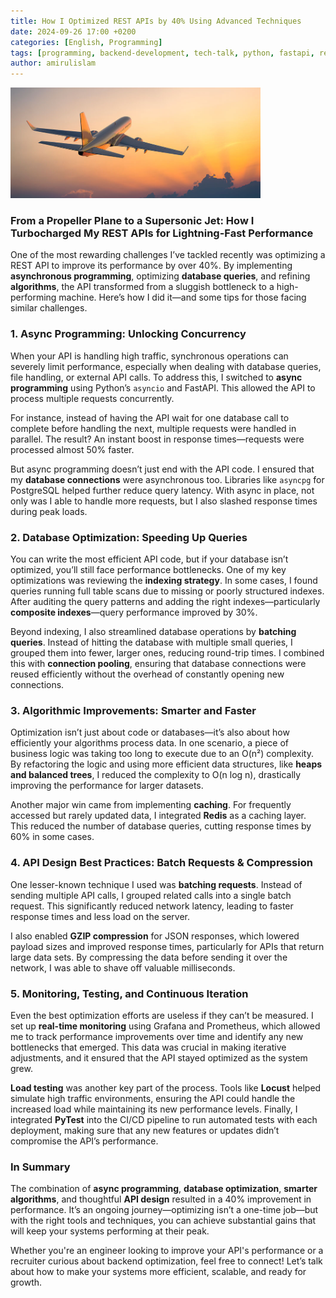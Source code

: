 ```yaml
---
title: How I Optimized REST APIs by 40% Using Advanced Techniques
date: 2024-09-26 17:00 +0200
categories: [English, Programming]
tags: [programming, backend-development, tech-talk, python, fastapi, rest-api, optimization, experience]
author: amirulislam
---
```


<img src="/assets/img/plane.jpg" alt="optimized rest-apis" width="400">

### From a Propeller Plane to a Supersonic Jet: How I Turbocharged My REST APIs for Lightning-Fast Performance

One of the most rewarding challenges I’ve tackled recently was optimizing a REST API to improve its performance by over 40%. By implementing **asynchronous programming**, optimizing **database queries**, and refining **algorithms**, the API transformed from a sluggish bottleneck to a high-performing machine. Here’s how I did it—and some tips for those facing similar challenges.

### 1. Async Programming: Unlocking Concurrency
When your API is handling high traffic, synchronous operations can severely limit performance, especially when dealing with database queries, file handling, or external API calls. To address this, I switched to **async programming** using Python’s `asyncio` and FastAPI. This allowed the API to process multiple requests concurrently. 

For instance, instead of having the API wait for one database call to complete before handling the next, multiple requests were handled in parallel. The result? An instant boost in response times—requests were processed almost 50% faster.

But async programming doesn’t just end with the API code. I ensured that my **database connections** were asynchronous too. Libraries like `asyncpg` for PostgreSQL helped further reduce query latency. With async in place, not only was I able to handle more requests, but I also slashed response times during peak loads.

### 2. Database Optimization: Speeding Up Queries
You can write the most efficient API code, but if your database isn’t optimized, you’ll still face performance bottlenecks. One of my key optimizations was reviewing the **indexing strategy**. In some cases, I found queries running full table scans due to missing or poorly structured indexes. After auditing the query patterns and adding the right indexes—particularly **composite indexes**—query performance improved by 30%.

Beyond indexing, I also streamlined database operations by **batching queries**. Instead of hitting the database with multiple small queries, I grouped them into fewer, larger ones, reducing round-trip times. I combined this with **connection pooling**, ensuring that database connections were reused efficiently without the overhead of constantly opening new connections.

### 3. Algorithmic Improvements: Smarter and Faster
Optimization isn’t just about code or databases—it’s also about how efficiently your algorithms process data. In one scenario, a piece of business logic was taking too long to execute due to an O(n²) complexity. By refactoring the logic and using more efficient data structures, like **heaps and balanced trees**, I reduced the complexity to O(n log n), drastically improving the performance for larger datasets.

Another major win came from implementing **caching**. For frequently accessed but rarely updated data, I integrated **Redis** as a caching layer. This reduced the number of database queries, cutting response times by 60% in some cases.

### 4. API Design Best Practices: Batch Requests & Compression
One lesser-known technique I used was **batching requests**. Instead of sending multiple API calls, I grouped related calls into a single batch request. This significantly reduced network latency, leading to faster response times and less load on the server.

I also enabled **GZIP compression** for JSON responses, which lowered payload sizes and improved response times, particularly for APIs that return large data sets. By compressing the data before sending it over the network, I was able to shave off valuable milliseconds.

### 5. Monitoring, Testing, and Continuous Iteration
Even the best optimization efforts are useless if they can’t be measured. I set up **real-time monitoring** using Grafana and Prometheus, which allowed me to track performance improvements over time and identify any new bottlenecks that emerged. This data was crucial in making iterative adjustments, and it ensured that the API stayed optimized as the system grew.

**Load testing** was another key part of the process. Tools like **Locust** helped simulate high traffic environments, ensuring the API could handle the increased load while maintaining its new performance levels. Finally, I integrated **PyTest** into the CI/CD pipeline to run automated tests with each deployment, making sure that any new features or updates didn’t compromise the API’s performance.

### In Summary
The combination of **async programming**, **database optimization**, **smarter algorithms**, and thoughtful **API design** resulted in a 40% improvement in performance. It’s an ongoing journey—optimizing isn’t a one-time job—but with the right tools and techniques, you can achieve substantial gains that will keep your systems performing at their peak.

Whether you're an engineer looking to improve your API's performance or a recruiter curious about backend optimization, feel free to connect! Let’s talk about how to make your systems more efficient, scalable, and ready for growth.
